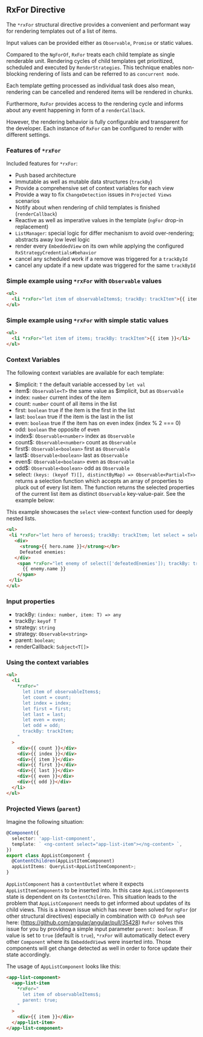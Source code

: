 ## RxFor Directive

The `*rxFor` structural directive provides a convenient and performant way for rendering
templates out of a list of items.

Input values can be provided either as `Observable`, `Promise` or static values.

Compared to the `NgForOf`, `RxFor` treats each child template as single renderable unit. Rendering cycles of child templates get prioritized, scheduled and executed by `RenderStrategies`. This technique enables non-blocking rendering of lists and can be referred to as `concurrent mode`.

Each template getting processed as individual task does also mean, rendering can be cancelled and rendered items will be rendered in chunks.

Furthermore, `RxFor` provides access to the rendering cycle and informs about any event happening in form of a `renderCallback`.

However, the rendering behavior is fully configurable and transparent for the developer. Each instance of `RxFor` can be configured to render with different settings.


### Features of `*rxFor`

Included features for `*rxFor`:

- Push based architecture
- Immutable as well as mutable data structures (`trackBy`)
- Provide a comprehensive set of context variables for each view
- Provide a way to fix `ChangeDetection` issues in `Projected Views` scenarios
- Notify about when rendering of child templates is finished (`renderCallback`)
- Reactive as well as imperative values in the template (`ngFor` drop-in replacement)
- `ListManager`: special logic for differ mechanism to avoid over-rendering; abstracts away low level logic
- render every `EmbeddedView` on its own while applying the configured `RxStrategyCredentials#behavior`
- cancel any scheduled work if a remove was triggered for a `trackById`
- cancel any update if a new update was triggered for the same `trackById`

### Simple example using `*rxFor` with `Observable` values

```html
<ul>
  <li *rxFor="let item of observableItems$; trackBy: trackItem">{{ item }}</li>
</ul>
```

### Simple example using `*rxFor` with simple static values

```html
<ul>
  <li *rxFor="let item of items; trackBy: trackItem">{{ item }}</li>
</ul>
```

### Context Variables

The following context variables are available for each template:

- $implicit: `T` the default variable accessed by `let val`
- item$: `Observable<T>` the same value as $implicit, but as `Observable`
- index: `number` current index of the item
- count: `number` count of all items in the list
- first: `boolean` true if the item is the first in the list
- last: `boolean` true if the item is the last in the list
- even: `boolean` true if the item has on even index (index % 2 === 0)
- odd: `boolean` the opposite of even
- index$: `Observable<number>` index as `Observable`
- count$: `Observable<number>` count as `Observable`
- first$: `Observable<boolean>` first as `Observable`
- last$: `Observable<boolean>` last as `Observable`
- even$: `Observable<boolean>` even as `Observable`
- odd$: `Observable<boolean>` odd as `Observable`
- select: `(keys: (keyof T)[], distinctByMap) => Observable<Partial<T>>` returns a selection function which accepts an array of properties to pluck out of every list item. The function returns the selected properties of the current list item as distinct `Observable` key-value-pair. See the example below:

This example showcases the `select` view-context function used for deeply nested lists.

```html
<ul>
 <li *rxFor="let hero of heroes$; trackBy: trackItem; let select = select;">
   <div>
     <strong>{{ hero.name }}</strong></br>
     Defeated enemies:
   </div>
    <span *rxFor="let enemy of select(['defeatedEnemies']); trackBy: trackEnemy;">
      {{ enemy.name }}
    </span>
 </li>
</ul>
```

### Input properties

- trackBy: `(index: number, item: T) => any`
- trackBy: `keyof T`
- strategy: `string`
- strategy: `Observable<string>`
- parent: `boolean`;
- renderCallback: `Subject<T[]>`

### Using the context variables

```html
<ul>
  <li
    *rxFor="
      let item of observableItems$;
      let count = count;
      let index = index;
      let first = first;
      let last = last;
      let even = even;
      let odd = odd;
      trackBy: trackItem;
    "
  >
    <div>{{ count }}</div>
    <div>{{ index }}</div>
    <div>{{ item }}</div>
    <div>{{ first }}</div>
    <div>{{ last }}</div>
    <div>{{ even }}</div>
    <div>{{ odd }}</div>
  </li>
</ul>
```

### Projected Views (`parent`)

Imagine the following situation:

```ts
@Component({
  selector: 'app-list-component',
  template: ` <ng-content select="app-list-item"></ng-content> `,
})
export class AppListComponent {
  @ContentChildren(AppListItemComponent)
  appListItems: QueryList<AppListItemComponent>;
}
```

`AppListComponent` has a `contentOutlet` where it expects `AppListItemComponents` to be inserted into. In this case `AppListComponent`s state is dependent on its `ContentChildren`.
This situation leads to the problem that `AppListComponent` needs to get informed about updates of its child views. This is a known issue which has never been solved for `ngFor` (or other structural directives) especially in combination with `CD OnPush` see here: (https://github.com/angular/angular/pull/35428) `RxFor` solves this issue for you by providing a simple input parameter `parent: boolean`. If value is set to `true` (default is `true`), `*rxFor` will automatically detect every other `Component` where its `EmbeddedView`s were inserted into. Those components will get change detected as well in order to force update their state accordingly.

The usage of `AppListComponent` looks like this:

```html
<app-list-component>
  <app-list-item
    *rxFor="
      let item of observableItems$;
      parent: true;
    "
  >
    <div>{{ item }}</div>
  </app-list-item>
</app-list-component>
```

